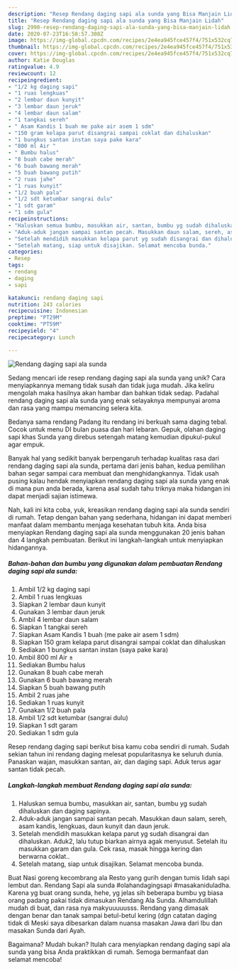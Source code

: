 ```yaml
---
description: "Resep Rendang daging sapi ala sunda yang Bisa Manjain Lidah"
title: "Resep Rendang daging sapi ala sunda yang Bisa Manjain Lidah"
slug: 2990-resep-rendang-daging-sapi-ala-sunda-yang-bisa-manjain-lidah
date: 2020-07-23T16:58:57.308Z
image: https://img-global.cpcdn.com/recipes/2e4ea945fce457f4/751x532cq70/rendang-daging-sapi-ala-sunda-foto-resep-utama.jpg
thumbnail: https://img-global.cpcdn.com/recipes/2e4ea945fce457f4/751x532cq70/rendang-daging-sapi-ala-sunda-foto-resep-utama.jpg
cover: https://img-global.cpcdn.com/recipes/2e4ea945fce457f4/751x532cq70/rendang-daging-sapi-ala-sunda-foto-resep-utama.jpg
author: Katie Douglas
ratingvalue: 4.9
reviewcount: 12
recipeingredient:
- "1/2 kg daging sapi"
- "1 ruas lengkuas"
- "2 lembar daun kunyit"
- "3 lembar daun jeruk"
- "4 lembar daun salam"
- "1 tangkai sereh"
- " Asam Kandis 1 buah me pake air asem 1 sdm"
- "150 gram kelapa parut disangrai sampai coklat dan dihaluskan"
- "1 bungkus santan instan saya pake kara"
- "800 ml Air "
- " Bumbu halus"
- "8 buah cabe merah"
- "6 buah bawang merah"
- "5 buah bawang putih"
- "2 ruas jahe"
- "1 ruas kunyit"
- "1/2 buah pala"
- "1/2 sdt ketumbar sangrai dulu"
- "1 sdt garam"
- "1 sdm gula"
recipeinstructions:
- "Haluskan semua bumbu, masukkan air, santan, bumbu yg sudah dihaluskan dan daging sapinya."
- "Aduk-aduk jangan sampai santan pecah. Masukkan daun salam, sereh, asam kandis, lengkuas, daun kunyit dan daun jeruk."
- "Setelah mendidih masukkan kelapa parut yg sudah disangrai dan dihaluskan. Aduk2, lalu tutup biarkan airnya agak menyusut. Setelah itu masukkan garam dan gula. Cek rasa, masak hingga kering dan berwarna coklat.."
- "Setelah matang, siap untuk disajikan. Selamat mencoba bunda."
categories:
- Resep
tags:
- rendang
- daging
- sapi

katakunci: rendang daging sapi 
nutrition: 243 calories
recipecuisine: Indonesian
preptime: "PT29M"
cooktime: "PT59M"
recipeyield: "4"
recipecategory: Lunch

---
```



![Rendang daging sapi ala sunda](https://img-global.cpcdn.com/recipes/2e4ea945fce457f4/751x532cq70/rendang-daging-sapi-ala-sunda-foto-resep-utama.jpg)

Sedang mencari ide resep rendang daging sapi ala sunda yang unik? Cara menyiapkannya memang tidak susah dan tidak juga mudah. Jika keliru mengolah maka hasilnya akan hambar dan bahkan tidak sedap. Padahal rendang daging sapi ala sunda yang enak selayaknya mempunyai aroma dan rasa yang mampu memancing selera kita.

Bedanya sama rendang Padang itu rendang ini berkuah sama daging tebal. Cocok untuk menu DI bulan puasa dan hari lebaran. Gepuk, olahan daging sapi khas Sunda yang direbus setengah matang kemudian dipukul-pukul agar empuk.

Banyak hal yang sedikit banyak berpengaruh terhadap kualitas rasa dari rendang daging sapi ala sunda, pertama dari jenis bahan, kedua pemilihan bahan segar sampai cara membuat dan menghidangkannya. Tidak usah pusing kalau hendak menyiapkan rendang daging sapi ala sunda yang enak di mana pun anda berada, karena asal sudah tahu triknya maka hidangan ini dapat menjadi sajian istimewa.


Nah, kali ini kita coba, yuk, kreasikan rendang daging sapi ala sunda sendiri di rumah. Tetap dengan bahan yang sederhana, hidangan ini dapat memberi manfaat dalam membantu menjaga kesehatan tubuh kita. Anda bisa menyiapkan Rendang daging sapi ala sunda menggunakan 20 jenis bahan dan 4 langkah pembuatan. Berikut ini langkah-langkah untuk menyiapkan hidangannya.

<!--inarticleads1-->

##### Bahan-bahan dan bumbu yang digunakan dalam pembuatan Rendang daging sapi ala sunda:

1. Ambil 1/2 kg daging sapi
1. Ambil 1 ruas lengkuas
1. Siapkan 2 lembar daun kunyit
1. Gunakan 3 lembar daun jeruk
1. Ambil 4 lembar daun salam
1. Siapkan 1 tangkai sereh
1. Siapkan  Asam Kandis 1 buah (me pake air asem 1 sdm)
1. Siapkan 150 gram kelapa parut disangrai sampai coklat dan dihaluskan
1. Sediakan 1 bungkus santan instan (saya pake kara)
1. Ambil 800 ml Air ±
1. Sediakan  Bumbu halus
1. Gunakan 8 buah cabe merah
1. Gunakan 6 buah bawang merah
1. Siapkan 5 buah bawang putih
1. Ambil 2 ruas jahe
1. Sediakan 1 ruas kunyit
1. Gunakan 1/2 buah pala
1. Ambil 1/2 sdt ketumbar (sangrai dulu)
1. Siapkan 1 sdt garam
1. Sediakan 1 sdm gula


Resep rendang daging sapi berikut bisa kamu coba sendiri di rumah. Sudah sekian tahun ini rendang daging melesat popularitasnya ke seluruh dunia. Panaskan wajan, masukkan santan, air, dan daging sapi. Aduk terus agar santan tidak pecah. 

<!--inarticleads2-->

##### Langkah-langkah membuat Rendang daging sapi ala sunda:

1. Haluskan semua bumbu, masukkan air, santan, bumbu yg sudah dihaluskan dan daging sapinya.
1. Aduk-aduk jangan sampai santan pecah. Masukkan daun salam, sereh, asam kandis, lengkuas, daun kunyit dan daun jeruk.
1. Setelah mendidih masukkan kelapa parut yg sudah disangrai dan dihaluskan. Aduk2, lalu tutup biarkan airnya agak menyusut. Setelah itu masukkan garam dan gula. Cek rasa, masak hingga kering dan berwarna coklat..
1. Setelah matang, siap untuk disajikan. Selamat mencoba bunda.


Buat Nasi goreng kecombrang ala Resto yang gurih dengan tumis lidah sapi lembut dan. Rendang Sapi ala sunda #olahandagingsapi #masakaniduladha. Karena yg buat orang sunda, hehe, yg jelas sih beberapa bumbu yg biasa orang padang pakai tidak dimasukan Rendang Ala Sunda. Alhamdulillah mudah di buat, dan rasa nya makyuuuuusss. Rendang yang dimasak dengan benar dan tanak sampai betul-betul kering (dgn catatan daging tidak di Meski saya dibesarkan dalam nuansa masakan Jawa dari Ibu dan masakan Sunda dari Ayah. 

Bagaimana? Mudah bukan? Itulah cara menyiapkan rendang daging sapi ala sunda yang bisa Anda praktikkan di rumah. Semoga bermanfaat dan selamat mencoba!

